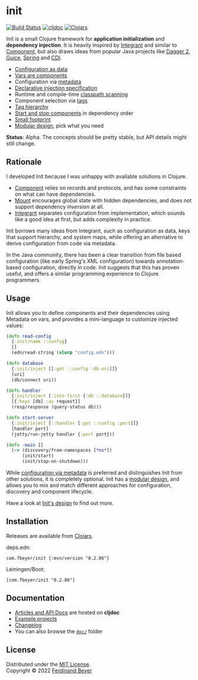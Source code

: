 # init

[![Build Status](https://img.shields.io/github/workflow/status/ferdinand-beyer/init/Main.svg)](https://github.com/ferdinand-beyer/init/actions)
[![cljdoc](https://cljdoc.org/badge/com.fbeyer/init)][cljdoc]
[![Clojars](https://img.shields.io/clojars/v/com.fbeyer/init.svg)][clojars]

Init is a small Clojure framework for **application initialization** and
**dependency injection**.  It is heavily inspired by [Integrant][integrant]
and similar to [Component][component], but also draws ideas from popular
Java projects like [Dagger 2][dagger], [Guice][guice], [Spring][spring]
and [CDI][cdi].

* [Configuration as data](./doc/README.md#configuration-as-data)
* [Vars are components](./doc/README.md#vars-are-components)
* Configuration via [metadata](./doc/README.md#configuration-via-metadata)
* [Declarative injection specification](./doc/README.md#declarative-injection-mini-language)
* Runtime and compile-time [classpath scanning](./doc/README.md#classpath-scanning)
* Component selection via [tags](./doc/README.md#component-selection-via-tags)
* [Tag hierarchy](./doc/README.md#tag-hierarchy)
* [Start and stop components](./doc/README.md#start-and-stop-components-in-dependency-order)
  in dependency order
* [Small footprint](./doc/README.md#small-footprint)
* [Modular design](./doc/design.md), pick what you need

**Status**: Alpha.  The concepts should be pretty stable, but API details might
still change.

## Rationale

I developed Init because I was unhappy with available solutions in Clojure.

* [Component][component] relies on records and protocols, and has some
  constraints on what can have dependencies.
* [Mount][mount] encourages global state with hidden dependencies, and does not
  support dependency _inversion_ at all.
* [Integrant][integrant] separates configuration from implementation, which
  sounds like a good idea at first, but adds complexity in practice.

Init borrows many ideas from Integrant, such as configuration as data, keys
that support hierarchy, and system maps, while offering an alternative to derive
configuration from code via metadata.

In the Java community, there has been a clear transition from file based
configuration (like early Spring's XML configuration) towards annotation-based
configuration, directly in code.  Init suggests that this has proven useful,
and offers a similar programming experience to Clojure programmers.

## Usage

Init allows you to define components and their dependencies using Metadata on
vars, and provides a mini-language to customize injected values:

```clojure
(defn read-config
  {:init/name ::config}
  []
  (edn/read-string (slurp "config.edn")))

(defn database
  {:init/inject [[:get ::config :db-uri]]}
  [uri]
  (db/connect uri))

(defn handler
  {:init/inject [:into-first {:db ::database}]}
  [{:keys [db] :as request}]
  (resp/response (query-status db)))

(defn start-server
  {:init/inject [::handler [:get ::config :port]]}
  [handler port]
  (jetty/run-jetty handler {:port port}))

(defn -main []
  (-> (discovery/from-namespaces [*ns*])
      (init/start)
      (init/stop-on-shutdown)))
```

While [configuration via metadata](./doc/metadata.md) is preferred and
distinguishes Init from other solutions, it is completely optional.
Init has a [modular design](./doc/design.md), and allows you to mix and
match different approaches for configuration, discovery and component
lifecycle.

Have a look at [Init's design](./doc/design.md) to find out more.

## Installation

Releases are available from [Clojars][clojars].

deps.edn:

```
com.fbeyer/init {:mvn/version "0.2.86"}
```

Leiningen/Boot:

```
[com.fbeyer/init "0.2.86"]
```

## Documentation

* [Articles and API Docs][cljdoc] are hosted on **cljdoc**
* [Example projects](./examples/)
* [Changelog](./CHANGELOG.md)
* You can also browse the [`doc/`](./doc/) folder

## License

Distributed under the [MIT License].  
Copyright &copy; 2022 [Ferdinand Beyer]

[cdi]: https://www.cdi-spec.org/
[cljdoc]: https://cljdoc.org/jump/release/com.fbeyer/init
[clojars]: https://clojars.org/com.fbeyer/init
[component]: https://github.com/stuartsierra/component
[dagger]: https://dagger.dev/
[guice]: https://github.com/google/guice
[integrant]: https://github.com/weavejester/integrant
[mount]: https://github.com/tolitius/mount
[spring]: https://spring.io/

[Ferdinand Beyer]: https://fbeyer.com
[MIT License]: https://opensource.org/licenses/MIT
